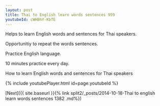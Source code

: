 ```yaml
---
layout: post
title: Thai to English learn words sentences 959 
youtubeId: cWHBhY-KbTE
---
```

 
 
Helps to learn English words and sentences for Thai speakers.

Opportunitiy to repeat the words sentences. 

Practice English language. 
 
10 minutes practice every day. 
 
How to learn English words and sentences for Thai speakers 
 
{% include youtubePlayer.html id=page.youtubeId %}
 
 
[Next]({{ site.baseurl }}{% link  split2/_posts/2014-10-18-Thai to english learn words sentences 1382 .md%})
 

